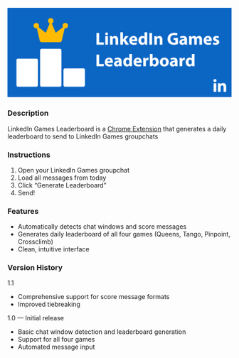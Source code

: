 ![Marquee image](marquee.png)
### Description
LinkedIn Games Leaderboard is a [Chrome Extension](https://chrome.google.com/webstore/detail/oninhemoloejgfmakdffidemgijheflf) that generates a daily leaderboard to send to LinkedIn Games groupchats

### Instructions
1. Open your LinkedIn Games groupchat
2. Load all messages from today
3. Click “Generate Leaderboard”
4. Send!

### Features
- Automatically detects chat windows and score messages
- Generates daily leaderboard of all four games (Queens, Tango, Pinpoint, Crossclimb)
- Clean, intuitive interface

### Version History
1.1
- Comprehensive support for score message formats
- Improved tiebreaking

1.0 — Initial release
- Basic chat window detection and leaderboard generation
- Support for all four games
- Automated message input
